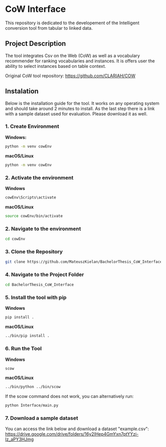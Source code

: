 # **CoW Interface**

This repository is dedicated to the developement of the Intelligent conversion tool from tabular to linked data. 

## **Project Description**

The tool integrates Csv on the Web (CoW) as well as a vocabulary recommender for ranking vocabularies and instances. It is offers user the ability to select instances based on table context.

Original CoW tool repository: https://github.com/CLARIAH/COW

## **Instalation**

Below is the installation guide for the tool. It works on any operating system and should take around 2 minutes to install. As the last step there is a link with a sample dataset used for evaluation. Please download it as well.

### 1. Create Environment

**Windows:**
```bash
python -m venv cowEnv
```

**macOS/Linux**
```bash
python -m venv cowEnv
```
### 2. Activate the environment

**Windows**
```bash
cowEnv\Scripts\activate
```

**macOS/Linux**
```bash
source cowEnv/bin/activate
```

### 2. Navigate to the environment
```bash
cd cowEnv
```
### 3. Clone the Repository
```bash
git clone https://github.com/MateuszKielan/BachelorThesis_CoW_Interface.git
```

### 4. Navigate to the Project Folder
```bash
cd BachelorThesis_CoW_Interface
```

### 5. Install the tool with pip

**Windows**
```bash
pip install .
```

**macOS/Linux**
```bash
../bin/pip install .
```

### 6. Run the Tool 

**Windows**
```bash
scow
```

**macOS/Linux**
```bash
../bin/python ../bin/scow
```

If the scow command does not work, you can alternatively run:
```bash
python Interface/main.py
```

### 7. Download a sample dataset
You can access the link below and download a dataset "example.csv":
https://drive.google.com/drive/folders/16y2IHep4GmYxn7ptYYzi-Iz_aPY3HJmg



